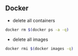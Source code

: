 ## Docker

- delete all containers

```bash
docker rm $(docker ps -a -q)
```

- delete all images

```bash
docker rmi $(docker images -q)
```

